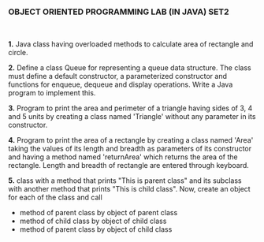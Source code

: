 <h3>OBJECT ORIENTED PROGRAMMING LAB (IN JAVA) SET2</h3>
<br>

**1.** Java class having overloaded methods to calculate area of rectangle
and circle.<br>

**2.** Define a class Queue for representing a queue data structure. The class must define a default constructor, a parameterized constructor and functions for enqueue, dequeue and display operations. Write a Java program to implement this.<br>

**3.** Program to print the area and perimeter of a triangle having sides of 3, 4 and 5 units by creating a class named 'Triangle' without any parameter in its constructor.<br>

**4.** Program to print the area of a rectangle by creating a class named 'Area' taking the values of its length and breadth as parameters of its constructor and having a method named 'returnArea' which returns the area of the rectangle. Length and breadth of rectangle are entered through keyboard.<br>

**5.** class with a method that prints "This is parent class" and its subclass with another method that prints "This is child class". Now, create an object for each of the class and call<br>
  - method of parent class by object of parent class<br>
  - method of child class by object of child class<br>
  - method of parent class by object of child class<br>



